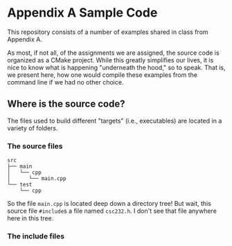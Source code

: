 # Appendix A Sample Code

This repository consists of a number of examples shared in class from Appendix A.

As most, if not all, of the assignments we are assigned, the source code is organized as a CMake project. While this greatly simplifies our lives, it is nice to know what is happening "underneath the hood," so to speak. That is, we present here, how one would compile these examples from the command line if we had no other choice.

## Where is the source code?

The files used to build different "targets" (i.e., executables) are located in a variety of folders.

### The source files

```text
src
├── main
│   └── cpp
│      └── main.cpp
└── test
    └── cpp
```

So the file `main.cpp` is located deep down a directory tree! But wait, this source file `#include`s a file named `csc232.h`. I don't see that file anywhere here in this tree.

### The include files

```text

```